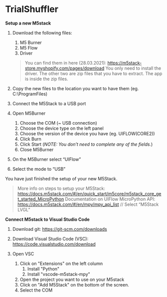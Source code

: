# TrialShuffler

**Setup a new M5stack**

1. Download the following files:
    1.	M5 Burner
    2.	M5 Flow
    3.	Driver
    > You can find them in here (28.03.2021): https://m5stack-store.myshopify.com/pages/download
    > You only need to install the driver. The other two are zip files that you have to extract. The app is inside the zip files. 
  
2.	Copy the new files to the location you want to have them (eg. C:\ProgramFiles)	

3.	Connect the M5Stack to a USB port

4.	Open M5Burner
    1. Choose the COM (~ USB connection)
    2. Choose the device type on the left panel
    3. Choose the version of the device you have (eg. UIFLOW(CORE2))
    4. Click Burn
    5. Click Start (*NOTE: You don’t need to complete any of the fields.*)
    6. Close M5Burner

5.	On the M5Burner select “UIFlow”
  1.	Select the mode to “USB”
  
You have just finished the setup of your new M5Stack.

>More info on steps to setup your M5Stack: https://docs.m5stack.com/#/en/quick_start/m5core/m5stack_core_get_started_MicroPython
>Documentation on UIFlow MicroPython API: https://docs.m5stack.com/#/en/mpy/mpy_api_list // Select “M5Stack LVGL”


**Connect M5stack to Visual Studio Code**

1. Download git: https://git-scm.com/downloads

2. Download Visual Studio Code (VSC): https://code.visualstudio.com/download

3. Open VSC
    1. Click on "Extensions" on the left column
        1. Install "Python"
        2. Install "vscode-m5stack-mpy"
    2. Open the project you want to use on your M5stack
    3. Click on "Add M5Stack" on the bottom of the screen.
    4. Select the COM
